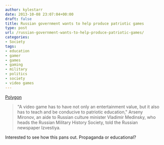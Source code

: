 ```yaml
---
author: kylestarr
date: 2013-10-08 23:07:04+00:00
draft: false
title: Russian government wants to help produce patriotic games
type: post
url: /russian-government-wants-to-help-produce-patriotic-games/
categories:
- Society
tags:
- education
- gamer
- games
- gaming
- military
- politics
- society
- video games
---
```


[Polygon](http://www.polygon.com/2013/10/8/4816680/russian-government-patriotic-video-games)

> "A video game has to have not only an entertainment value, but it also has to teach and be conducive to patriotic education," Arseny Mironov, an aide to Russian culture minister Vladimir Medinsky, who heads the Russian Military History Society, told the Russian newspaper Izvestiya.

Interested to see how this pans out. Propaganda or educational?
